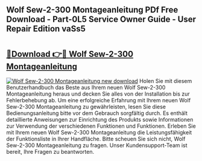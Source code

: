 ## Wolf Sew-2-300 Montageanleitung PDf Free Download - Part-0L5 Service Owner Guide - User Repair Edition vaSs5

# <h2><a href="http://df6bni.blite.top/?on=Wolf+Sew-2-300+Montageanleitung">🔗Download 👉🔴 Wolf Sew-2-300 Montageanleitung</a></h2>

[![Wolf Sew-2-300 Montageanleitung new download](https://i.imgur.com/lujVjoI.png)](http://df6bni.blite.top/?on=Wolf+Sew-2-300+Montageanleitung)
Holen Sie mit diesem Benutzerhandbuch das Beste aus Ihrem neuen Wolf Sew-2-300 Montageanleitung heraus und decken Sie alles von der Installation bis zur Fehlerbehebung ab. Um eine erfolgreiche Erfahrung mit Ihrem neuen Wolf Sew-2-300 Montageanleitung zu gewährleisten, lesen Sie diese Bedienungsanleitung bitte vor dem Gebrauch sorgfältig durch. Es enthält detaillierte Anweisungen zur Einrichtung des Produkts sowie Informationen zur Verwendung der verschiedenen Funktionen und Funktionen. Erleben Sie mit Ihrem neuen Wolf Sew-2-300 Montageanleitung die Leistungsfähigkeit der Funktionsliste in Ihrer Handfläche. Bitte scheuen Sie sich nicht, Wolf Sew-2-300 Montageanleitung zu fragen. Unser Kundensupport-Team ist bereit, Ihre Fragen zu beantworten.
